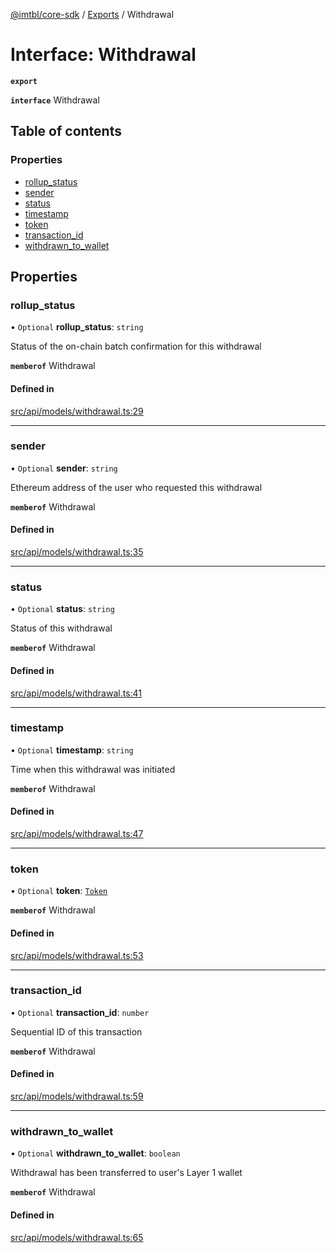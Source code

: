[@imtbl/core-sdk](../README.md) / [Exports](../modules.md) / Withdrawal

# Interface: Withdrawal

**`export`** 

**`interface`** Withdrawal

## Table of contents

### Properties

- [rollup\_status](Withdrawal.md#rollup_status)
- [sender](Withdrawal.md#sender)
- [status](Withdrawal.md#status)
- [timestamp](Withdrawal.md#timestamp)
- [token](Withdrawal.md#token)
- [transaction\_id](Withdrawal.md#transaction_id)
- [withdrawn\_to\_wallet](Withdrawal.md#withdrawn_to_wallet)

## Properties

### rollup\_status

• `Optional` **rollup\_status**: `string`

Status of the on-chain batch confirmation for this withdrawal

**`memberof`** Withdrawal

#### Defined in

[src/api/models/withdrawal.ts:29](https://github.com/immutable/imx-core-sdk/blob/7204457/src/api/models/withdrawal.ts#L29)

___

### sender

• `Optional` **sender**: `string`

Ethereum address of the user who requested this withdrawal

**`memberof`** Withdrawal

#### Defined in

[src/api/models/withdrawal.ts:35](https://github.com/immutable/imx-core-sdk/blob/7204457/src/api/models/withdrawal.ts#L35)

___

### status

• `Optional` **status**: `string`

Status of this withdrawal

**`memberof`** Withdrawal

#### Defined in

[src/api/models/withdrawal.ts:41](https://github.com/immutable/imx-core-sdk/blob/7204457/src/api/models/withdrawal.ts#L41)

___

### timestamp

• `Optional` **timestamp**: `string`

Time when this withdrawal was initiated

**`memberof`** Withdrawal

#### Defined in

[src/api/models/withdrawal.ts:47](https://github.com/immutable/imx-core-sdk/blob/7204457/src/api/models/withdrawal.ts#L47)

___

### token

• `Optional` **token**: [`Token`](Token.md)

**`memberof`** Withdrawal

#### Defined in

[src/api/models/withdrawal.ts:53](https://github.com/immutable/imx-core-sdk/blob/7204457/src/api/models/withdrawal.ts#L53)

___

### transaction\_id

• `Optional` **transaction\_id**: `number`

Sequential ID of this transaction

**`memberof`** Withdrawal

#### Defined in

[src/api/models/withdrawal.ts:59](https://github.com/immutable/imx-core-sdk/blob/7204457/src/api/models/withdrawal.ts#L59)

___

### withdrawn\_to\_wallet

• `Optional` **withdrawn\_to\_wallet**: `boolean`

Withdrawal has been transferred to user\'s Layer 1 wallet

**`memberof`** Withdrawal

#### Defined in

[src/api/models/withdrawal.ts:65](https://github.com/immutable/imx-core-sdk/blob/7204457/src/api/models/withdrawal.ts#L65)
